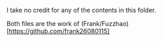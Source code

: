 I take no credit for any of the contents in this folder.

Both files are the work of (Frank/Fuzzhao)[https://github.com/frank26080115]
